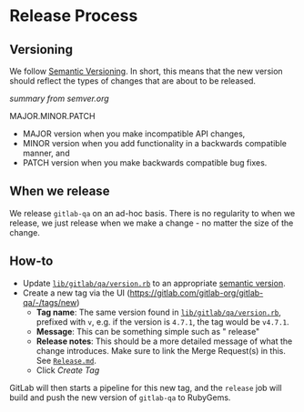 # Release Process

## Versioning

We follow [Semantic Versioning](https://semver.org).  In short, this means that the new version should reflect the types of changes that are about to be released.

*summary from semver.org*

MAJOR.MINOR.PATCH

- MAJOR version when you make incompatible API changes,
- MINOR version when you add functionality in a backwards compatible manner, and
- PATCH version when you make backwards compatible bug fixes.

## When we release

We release `gitlab-qa` on an ad-hoc basis.  There is no regularity to when we release, we just release
when we make a change - no matter the size of the change.

## How-to

- Update [`lib/gitlab/qa/version.rb`] to an appropriate [semantic version](https://semver.org).
- Create a new tag via the UI (https://gitlab.com/gitlab-org/gitlab-qa/-/tags/new)
  * **Tag name**: The same version found in [`lib/gitlab/qa/version.rb`], prefixed with `v`, e.g. if the version is `4.7.1`, the tag would be `v4.7.1`.
  * **Message**: This can be something simple such as "<version> release"
  * **Release notes**: This should be a more detailed message of what the change introduces.  Make sure to link the 
    Merge Request(s) in this. See [`Release.md`](https://gitlab.com/gitlab-org/gitlab-qa/blob/7325c1f723ca666580e76df4d0ef5206da731bdf/.gitlab/merge_request_templates/Release.md).
  * Click *Create Tag*
  
GitLab will then starts a pipeline for this new tag, and the `release` job will build and push the new version of `gitlab-qa` to RubyGems.

[`lib/gitlab/qa/version.rb`]: https://gitlab.com/gitlab-org/gitlab-qa/blob/a4822daa230bfd7639b035aea847b129e5dfdfb5/lib/gitlab/qa/version.rb#L3
